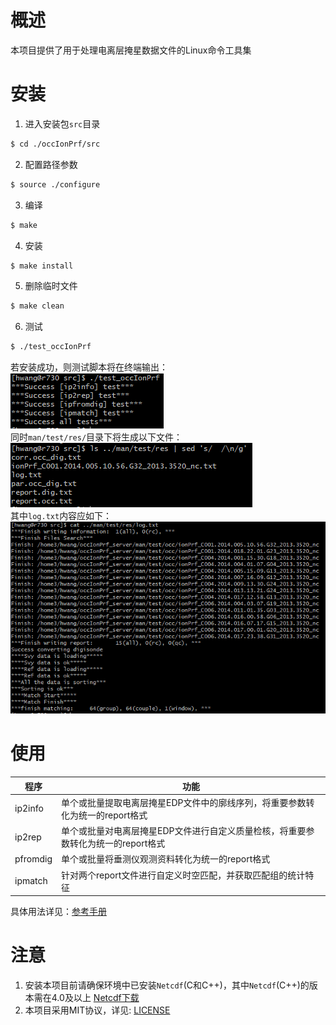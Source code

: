 # 概述
本项目提供了用于处理电离层掩星数据文件的Linux命令工具集

# 安装
1. 进入安装包`src`目录
```bash
$ cd ./occIonPrf/src
```

2. 配置路径参数
```bash
$ source ./configure
```

3. 编译
```bash
$ make
```

4. 安装
```bash
$ make install
```

5. 删除临时文件
```bash
$ make clean
```

6. 测试
```bash
$ ./test_occIonPrf
```

若安装成功，则测试脚本将在终端输出：  
![测试脚本终端输出](./doc/Figures/fig.test.shellmsg1.png)  
同时`man/test/res/`目录下将生成以下文件：  
![测试脚本文件输出](./doc/Figures/fig.test.outfile1.png)  
其中`log.txt`内容应如下：  
![log文件内容](./doc/Figures/fig.test.outfile2.png)  

# 使用
程序     | 功能
-------- | -----------------------------------------------------------------------------------
ip2info  | 单个或批量提取电离层掩星EDP文件中的廓线序列，将重要参数转化为统一的report格式
ip2rep   | 单个或批量对电离层掩星EDP文件进行自定义质量检核，将重要参数转化为统一的report格式
pfromdig | 单个或批量将垂测仪观测资料转化为统一的report格式
ipmatch  | 针对两个report文件进行自定义时空匹配，并获取匹配组的统计特征

具体用法详见：[参考手册](./doc/参考手册.md)

# 注意
1. 安装本项目前请确保环境中已安装`Netcdf`(C和C++)，其中`Netcdf`(C++)的版本需在4.0及以上
[Netcdf下载](https://www.unidata.ucar.edu/downloads/netcdf/index.jsp)
2. 本项目采用MIT协议，详见: [LICENSE](LICENSE) 